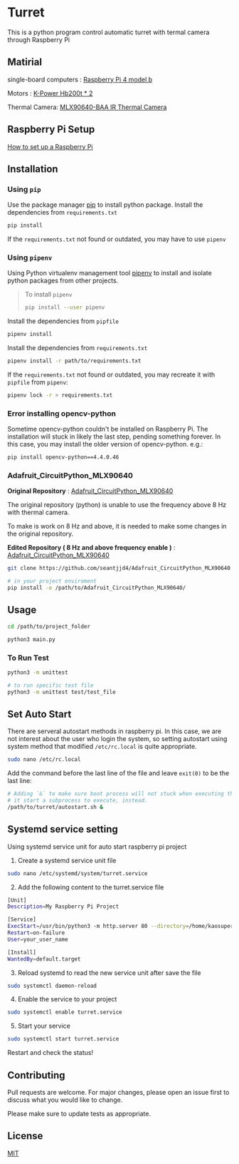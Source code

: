 Turret
=============================

This is a python program control automatic turret with termal camera through Raspberry Pi

## Matirial
single-board computers : [Raspberry Pi 4 model b](https://piepie.com.tw/product/raspberry-pi-4-model-b-4gb)

Motors : [K-Power Hb200t * 2](https://www.made-in-china.com/showroom/servo-kyra/product-detailTyEQoAuWXwhO/China-K-Power-Hb200t-12V-200kg-Torque-Steel-Gear-Digital-Industrial-Servo.html)

Thermal Camera: [MLX90640-BAA IR Thermal Camera](https://twarm.com/commerce/product_info.php?products_id=7218)

## Raspberry Pi Setup
[How to set up a Raspberry Pi](https://www.raspberrypi.com/tutorials/how-to-set-up-raspberry-pi/)


## Installation

  ### Using `pip`
  Use the package manager [pip](https://pip.pypa.io/en/stable/) to install python package.
  Install the dependencies from `requirements.txt`
  
  ```bash
  pip install
  ```
  
  If the `requirements.txt` not found or outdated, you may have to use `pipenv`

  ### Using `pipenv`
  Using Python virtualenv management tool [pipenv](https://pipenv.pypa.io/en/latest/) to install and isolate python packages from other projects.
  
  > To install `pipenv`
  > ```bash
  > pip install --user pipenv
  > ```
  
  Install the dependencies from `pipfile`
  
  ```bash
  pipenv install
  ```
  Install the dependencies from `requirements.txt`
  ```bash
  pipenv install -r path/to/requirements.txt
  ```
  
  If the `requirements.txt` not found or outdated, you may recreate it with `pipfile` from  `pipenv`:
  ```bash
  pipenv lock -r > requirements.txt
  ```
  ### Error installing opencv-python
  Sometime opencv-python couldn't be installed on Raspberry Pi. The installation will stuck in likely the last step, pending something forever.
  In this case, you may install the older version of opencv-python.
  e.g.:
  ```bash
  pip install opencv-python==4.4.0.46
  ```
  ### Adafruit_CircuitPython_MLX90640
  **Original Repository** : [Adafruit_CircuitPython_MLX90640](https://github.com/adafruit/Adafruit_CircuitPython_MLX90640.git)
  
  The original repository (python) is unable to use the frequency above 8 Hz with thermal camera.
  
  To make is work on 8 Hz and above, it is needed to make some changes in the original repository.
  
  **Edited Repository ( 8 Hz and above frequency enable )** : [Adafruit_CircuitPython_MLX90640](https://github.com/seantjjd4/Adafruit_CircuitPython_MLX90640.git)

  ```bash
  git clone https://github.com/seantjjd4/Adafruit_CircuitPython_MLX90640.git

  # in your project enviroment
  pip install -e /path/to/Adafruit_CircuitPython_MLX90640/
  
  ```

## Usage

```bash
cd /path/to/project_folder

python3 main.py
```
### To Run Test
```bash
python3 -m unittest

# to run specific test file
python3 -m unittest test/test_file
```
## Set Auto Start
There are serveral autostart methods in raspberry pi.
In this case, we are not interest about the user who login the system, so setting autostart using system method that modified `/etc/rc.local` is quite appropriate.

```bash
sudo nano /etc/rc.local
```
Add the command before the last line of the file and leave `exit(0)` to be the last line:
```bash
# Adding `&` to make sure boot process will not stuck when executing the turret program,
# it start a subprocess to execute, instead.
/path/to/turret/autostart.sh &
```
## Systemd service setting
Using systemd service unit for auto start raspberry pi project
1. Create a systemd service unit file
```bash
sudo nano /etc/systemd/system/turret.service
```
2. Add the following content to the turret.service file
```bash
[Unit]
Description=My Raspberry Pi Project

[Service]
ExecStart=/usr/bin/python3 -m http.server 80 --directory=/home/kaosuperman/turret
Restart=on-failure
User=your_user_name

[Install]
WantedBy=default.target
```
3. Reload systemd to read the new service unit after save the file
```bash
sudo systemctl daemon-reload
```
4. Enable the service to your project
```bash
sudo systemctl enable turret.service
```
5. Start your service
```bash
sudo systemctl start turret.service
```
Restart and check the status!

## Contributing

Pull requests are welcome. For major changes, please open an issue first
to discuss what you would like to change.

Please make sure to update tests as appropriate.

## License

[MIT](https://choosealicense.com/licenses/mit/)
